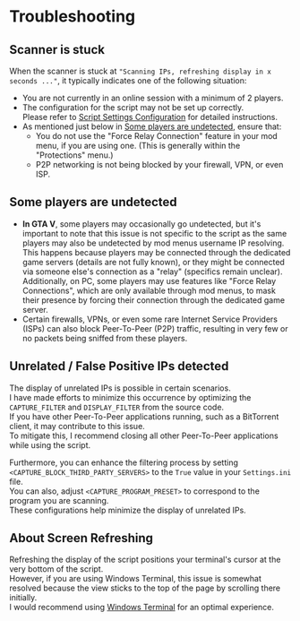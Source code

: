 # Troubleshooting

## Scanner is stuck

When the scanner is stuck at `"Scanning IPs, refreshing display in x seconds ..."`, it typically indicates one of the following situation:

- You are not currently in an online session with a minimum of 2 players.  
- The configuration for the script may not be set up correctly.  
  Please refer to [Script Settings Configuration](SCRIPT_CONFIGURATION.md#script-settings-configuration) for detailed instructions.
- As mentioned just below in [Some players are undetected](#some-players-are-undetected), ensure that:
  - You do not use the "Force Relay Connection" feature in your mod menu, if you are using one. (This is generally within the "Protections" menu.)
  - P2P networking is not being blocked by your firewall, VPN, or even ISP.

## Some players are undetected

- **In GTA V**, some players may occasionally go undetected, but it's important to note that this issue is not specific to the script as the same players may also be undetected by mod menus username IP resolving.  
  This happens because players may be connected through the dedicated game servers (details are not fully known), or they might be connected via someone else's connection as a "relay" (specifics remain unclear).  
  Additionally, on PC, some players may use features like "Force Relay Connections", which are only available through mod menus, to mask their presence by forcing their connection through the dedicated game server.
- Certain firewalls, VPNs, or even some rare Internet Service Providers (ISPs) can also block Peer-To-Peer (P2P) traffic, resulting in very few or no packets being sniffed from these players.

## Unrelated / False Positive IPs detected

The display of unrelated IPs is possible in certain scenarios.  
I have made efforts to minimize this occurrence by optimizing the `CAPTURE_FILTER` and `DISPLAY_FILTER` from the source code.  
If you have other Peer-To-Peer applications running, such as a BitTorrent client, it may contribute to this issue.  
To mitigate this, I recommend closing all other Peer-To-Peer applications while using the script.

Furthermore, you can enhance the filtering process by setting `<CAPTURE_BLOCK_THIRD_PARTY_SERVERS>` to the `True` value in your `Settings.ini` file.  
You can also, adjust `<CAPTURE_PROGRAM_PRESET>` to correspond to the program you are scanning.  
These configurations help minimize the display of unrelated IPs.

## About Screen Refreshing

Refreshing the display of the script positions your terminal's cursor at the very bottom of the script.  
However, if you are using Windows Terminal, this issue is somewhat resolved because the view sticks to the top of the page by scrolling there initially.  
I would recommend using [Windows Terminal](https://learn.microsoft.com/en-us/windows/terminal/) for an optimal experience.
